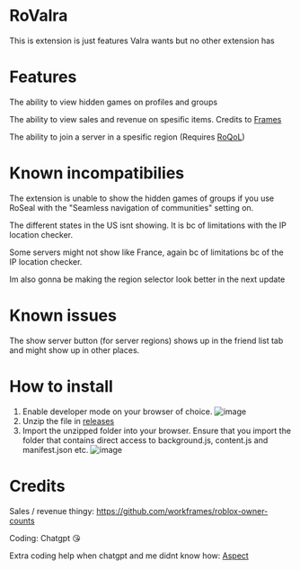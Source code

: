 # RoValra
This is extension is just features Valra wants but no other extension has

# Features
The ability to view hidden games on profiles and groups

The ability to view sales and revenue on spesific items. Credits to [Frames](https://github.com/workframes/roblox-owner-counts)

The ability to join a server in a spesific region (Requires [RoQoL](https://chromewebstore.google.com/detail/roqol-improve-your-roblox/ohffojhdniagefegnmjfpfidnjofekpj))

# Known incompatibilies
The extension is unable to show the hidden games of groups if you use RoSeal with the "Seamless navigation of communities" setting on.

The different states in the US isnt showing. It is bc of limitations with the IP location checker.

Some servers might not show like France, again bc of limitations bc of the IP location checker.

Im also gonna be making the region selector look better in the next update

# Known issues

The show server button (for server regions) shows up in the friend list tab and might show up in other places.

# How to install
1. Enable developer mode on your browser of choice.
![image](https://github.com/user-attachments/assets/301ab762-7b3b-4f5f-9eb0-9e7699212546)
2. Unzip the file in [releases](https://github.com/NotValra/Hidden-Games/releases/tag/Release)
3. Import the unzipped folder into your browser. Ensure that you import the folder that contains direct access to background.js, content.js and manifest.json etc.
![image](https://github.com/user-attachments/assets/2b238201-c297-4106-a5ad-6db4c9259dc6)

# Credits
Sales / revenue thingy: https://github.com/workframes/roblox-owner-counts

Coding: Chatgpt 😘

Extra coding help when chatgpt and me didnt know how: [Aspect](https://github.com/Aspectise) 

